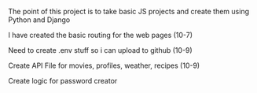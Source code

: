 The point of this project is to take basic JS projects and create them using Python and Django

I have created the basic routing for the web pages (10-7)

Need to create .env stuff so i can upload to github (10-9)

Create API File for movies, profiles, weather, recipes (10-9)

Create logic for password creator